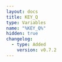 ```yaml
---
layout: docs
title: KEY_Q
type: Variables
name: "%KEY_Q%"
hidden: true
changelog:
  - type: Added
    version: v0.7.2
---
```

